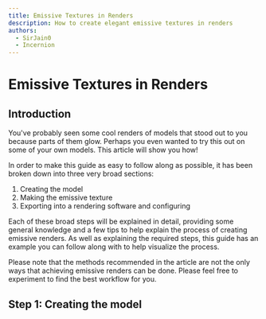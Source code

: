 ```yaml
---
title: Emissive Textures in Renders
description: How to create elegant emissive textures in renders
authors:
  - SirJain0
  - Incernion
---
```


# Emissive Textures in Renders

## Introduction

You've probably seen some cool renders of models that stood out to you because parts of them glow. Perhaps you even wanted to try this out on some of your own models. This article will show you how!

In order to make this guide as easy to follow along as possible, it has been broken down into three very broad sections:

1. Creating the model
2. Making the emissive texture
3. Exporting into a rendering software and configuring

Each of these broad steps will be explained in detail, providing some general knowledge and a few tips to help explain the process of creating emissive renders. As well as explaining the required steps, this guide has an example you can follow along with to help visualize the process.

Please note that the methods recommended in the article are not the only ways that achieving emissive renders can be done. Please feel free to experiment to find the best workflow for you.

## Step 1: Creating the model